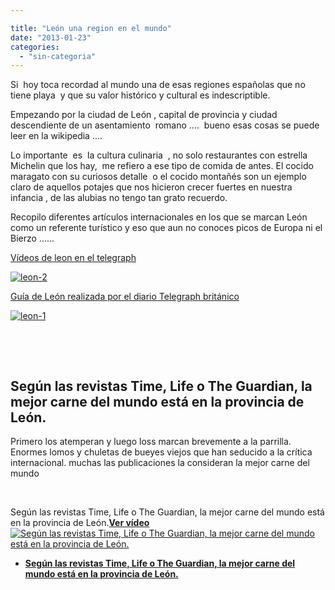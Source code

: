 ```yaml
---

title: "León una region en el mundo"
date: "2013-01-23"
categories: 
  - "sin-categoria"
---
```


Si  hoy toca recordad al mundo una de esas regiones españolas que no tiene playa  y que su valor histórico y cultural es indescriptible.

Empezando por la ciudad de León , capital de provincia y ciudad descendiente de un asentamiento  romano ....  bueno esas cosas se puede leer en la wikipedia ....

Lo importante  es  la cultura culinaria  , no solo restaurantes con estrella Michelin que los hay,  me refiero a ese tipo de comida de antes. El cocido maragato con su curiosos detalle  o el cocido montañés son un ejemplo claro de aquellos potajes que nos hicieron crecer fuertes en nuestra infancia , de las alubias no tengo tan grato recuerdo.

Recopilo diferentes artículos internacionales en los que se marcan León como un referente turístico y eso que aun no conoces picos de Europa ni el Bierzo ......

[Vídeos de leon en el telegraph](https://www.telegraph.co.uk/sponsored/travel/spanish_tourist_board/leon/leon-videos/ "Videos de leon en el telegraph")

[![leon-2](images/8408711710_fa4539f72d_z.jpg)](https://www.telegraph.co.uk/sponsored/travel/spanish_tourist_board/leon/leon-videos/ "Videos de leon en el telegraph")

[Guía de León realizada por el diario Telegraph británico](https://www.telegraph.co.uk/travel/9664397/Leon-Spain-a-cultural-city-guide.html# "Leon Spaina cultural- ity guide")

 [![leon-1](images/8408711994_8811610874_z.jpg)](https://www.telegraph.co.uk/travel/9664397/Leon-Spain-a-cultural-city-guide.html# "Leon Spaina cultural- ity guide") 

 

­

## Según las revistas Time, Life o The Guardian, la mejor carne del mundo está en la provincia de León.

Primero los atemperan y luego loss marcan brevemente a la parrilla. Enormes lomos y chuletas de bueyes viejos que han seducido a la crítica internacional. muchas las publicaciones la consideran la mejor carne del mundo

 

Según las revistas Time, Life o The Guardian, la mejor carne del mundo está en la provincia de León.[**Ver vídeo**![Según las revistas Time, Life o The Guardian,  la mejor carne del mundo está en la provincia de León.](images/1345730138184.jpg "Según las revistas Time, Life o The Guardian,  la mejor carne del mundo está en la provincia de León.")](https://www.rtve.es/alacarta/videos/telediario/segun-revistas-time-life-the-guardian-mejor-carne-del-mundo-esta-provincia-leon/1512366/)

- [**Según las revistas Time, Life o The Guardian, la mejor carne del mundo está en la provincia de León.**](https://www.rtve.es/alacarta/videos/telediario/segun-revistas-time-life-the-guardian-mejor-carne-del-mundo-esta-provincia-leon/1512366/ "Según las revistas Time, Life o The Guardian,  la mejor carne del mundo está en la provincia de León.")
